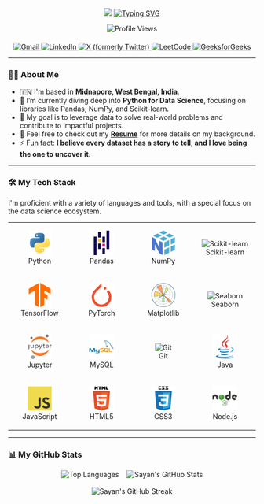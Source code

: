 <div align="center">
  <img src="https://capsule-render.vercel.app/api?type=rounded&color=0:3392FF,100:6A0DAD&height=150&section=header&text=Sayan%20Adhikary&fontSize=70&fontColor=ffffff"/>

  <a href="https://git.io/typing-svg">
    <img src="https://readme-typing-svg.herokuapp.com?font=Fira+Code&size=25&pause=1000&color=FFFFFF&center=true&vCenter=true&width=435&lines=Data+Science+Enthusiast;Machine+Learning+Explorer;Python+Developer;Transforming+Data+into+Insights" alt="Typing SVG" />
  </a>

  <p>
    <img src="https://komarev.com/ghpvc/?username=sayan-adhikary&label=Profile%20Views&color=0e75b6&style=flat-square" alt="Profile Views" />
  </p>
</div>

<div align="center" style="margin-top: 20px;"> 
  <a href="mailto:papu9679429830@gmail.com">
    <img src="https://img.shields.io/badge/Gmail-D14836?style=for-the-badge&logo=gmail&logoColor=white" alt="Gmail"/>
  </a>
  <a href="https://www.linkedin.com/in/sayan-adhikary-papu/" target="_blank">
    <img src="https://img.shields.io/badge/LinkedIn-0077B5?style=for-the-badge&logo=linkedin&logoColor=white" alt="LinkedIn"/>
  </a>
  <a href="https://x.com/SayanAd9679" target="_blank">
    <img src="https://img.shields.io/badge/X (Twitter)-000000?style=for-the-badge&logo=x&logoColor=white" alt="X (formerly Twitter)"/>
  </a>
  <a href="https://leetcode.com/u/papu9679/" target="_blank">
    <img src="https://img.shields.io/badge/LeetCode-FFA116?style=for-the-badge&logo=leetcode&logoColor=black" alt="LeetCode"/>
  </a>
  <a href="https://www.geeksforgeeks.org/user/papu9679429830/" target="_blank">
    <img src="https://img.shields.io/badge/GeeksforGeeks-298D46?style=for-the-badge&logo=geeksforgeeks&logoColor=white" alt="GeeksforGeeks"/>
  </a>
</div>

---

### 👨‍💻 About Me

- 🇮🇳 I'm based in **Midnapore, West Bengal, India**.  
- 🌱 I’m currently diving deep into **Python for Data Science**, focusing on libraries like Pandas, NumPy, and Scikit-learn.  
- 🎯 My goal is to leverage data to solve real-world problems and contribute to impactful projects.  
- 📄 Feel free to check out my [**Resume**](https://drive.google.com/file/d/1HvYY7XAPd-1IPegGNVH2UsUSiiyjjcPh/view?usp=sharing) for more details on my background.  
- ⚡ Fun fact: **I believe every dataset has a story to tell, and I love being the one to uncover it.**  

---

### 🛠️ My Tech Stack

I'm proficient with a variety of languages and tools, with a special focus on the data science ecosystem.

<div align="center">

<table>
  <tr>
    <td align="center" width="120" height="100">
      <img src="https://raw.githubusercontent.com/devicons/devicon/master/icons/python/python-original.svg" width="50" height="50" alt="Python" />
      <br>Python
    </td>
    <td align="center" width="120" height="100">
      <img src="https://raw.githubusercontent.com/devicons/devicon/master/icons/pandas/pandas-original.svg" width="50" height="50" alt="Pandas" />
      <br>Pandas
    </td>
    <td align="center" width="120" height="100">
      <img src="https://raw.githubusercontent.com/devicons/devicon/master/icons/numpy/numpy-original.svg" width="50" height="50" alt="NumPy" />
      <br>NumPy
    </td>
    <td align="center" width="120" height="100">
      <img src="https://upload.wikimedia.org/wikipedia/commons/0/05/Scikit_learn_logo_small.svg" width="50" height="50" alt="Scikit-learn" />
      <br>Scikit-learn
    </td>
  </tr>
  <tr>
    <td align="center" width="120" height="100">
      <img src="https://raw.githubusercontent.com/devicons/devicon/master/icons/tensorflow/tensorflow-original.svg" width="50" height="50" alt="TensorFlow" />
      <br>TensorFlow
    </td>
    <td align="center" width="120" height="100">
      <img src="https://raw.githubusercontent.com/devicons/devicon/master/icons/pytorch/pytorch-original.svg" width="50" height="50" alt="PyTorch" />
      <br>PyTorch
    </td>
    <td align="center" width="120" height="100">
      <img src="https://raw.githubusercontent.com/devicons/devicon/master/icons/matplotlib/matplotlib-original.svg" width="50" height="50" alt="Matplotlib" />
      <br>Matplotlib
    </td>
    <td align="center" width="120" height="100">
      <img src="https://seaborn.pydata.org/_static/logo-mark-lightbg.svg" width="50" height="50" alt="Seaborn" />
      <br>Seaborn
    </td>
  </tr>
  <tr>
    <td align="center" width="120" height="100">
      <img src="https://raw.githubusercontent.com/devicons/devicon/master/icons/jupyter/jupyter-original-wordmark.svg" width="50" height="50" alt="Jupyter" />
      <br>Jupyter
    </td>
    <td align="center" width="120" height="100">
      <img src="https://raw.githubusercontent.com/devicons/devicon/master/icons/mysql/mysql-original-wordmark.svg" width="50" height="50" alt="MySQL" />
      <br>MySQL
    </td>
    <td align="center" width="120" height="100">
      <img src="https://www.vectorlogo.zone/logos/git-scm/git-scm-icon.svg" width="50" height="50" alt="Git" />
      <br>Git
    </td>
    <td align="center" width="120" height="100">
      <img src="https://raw.githubusercontent.com/devicons/devicon/master/icons/java/java-original.svg" width="50" height="50" alt="Java" />
      <br>Java
    </td>
  </tr>
  <tr>
    <td align="center" width="120" height="100">
      <img src="https://raw.githubusercontent.com/devicons/devicon/master/icons/javascript/javascript-original.svg" width="50" height="50" alt="JavaScript" />
      <br>JavaScript
    </td>
    <td align="center" width="120" height="100">
      <img src="https://raw.githubusercontent.com/devicons/devicon/master/icons/html5/html5-original-wordmark.svg" width="50" height="50" alt="HTML5" />
      <br>HTML5
    </td>
    <td align="center" width="120" height="100">
      <img src="https://raw.githubusercontent.com/devicons/devicon/master/icons/css3/css3-original-wordmark.svg" width="50" height="50" alt="CSS3" />
      <br>CSS3
    </td>
    <td align="center" width="120" height="100">
      <img src="https://raw.githubusercontent.com/devicons/devicon/master/icons/nodejs/nodejs-original-wordmark.svg" width="50" height="50" alt="Node.js" />
      <br>Node.js
    </td>
  </tr>
</table>

</div>

---

### 📊 My GitHub Stats

<div align="center">
  <img src="https://github-readme-stats.vercel.app/api/top-langs/?username=sayan-adhikary&layout=compact&theme=vision-friendly-dark&hide_border=true" alt="Top Languages" />
  &nbsp;&nbsp;
  <img src="https://github-readme-stats.vercel.app/api?username=sayan-adhikary&show_icons=true&theme=vision-friendly-dark&hide_border=true&count_private=true" alt="Sayan's GitHub Stats" />
  <br/><br/>
  <img src="https://github-readme-streak-stats.herokuapp.com/?user=sayan-adhikary&theme=vision-friendly-dark&hide_border=true" alt="Sayan's GitHub Streak" />
</div>
